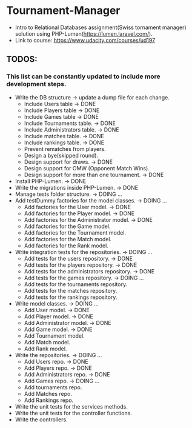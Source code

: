 # Tournament-Manager

* Intro to Relational Databases assignment(Swiss tornament manager) solution using PHP-Lumen(https://lumen.laravel.com/).
* Link to course: https://www.udacity.com/courses/ud197

## TODOS:

### This list can be constantly updated to include more development steps.

* Write the DB structure -> update a dump file for each change.
    * Include Users table -> DONE
    * Include Players table -> DONE
    * Include Games table -> DONE
    * Include Tournaments table. -> DONE
    * Include Administrators table. -> DONE
    * Include matches table. -> DONE
    * Include rankings table. -> DONE
    * Prevent rematches from players.
    * Design a bye(skipped round).
    * Design support for draws. -> DONE
    * Design support for OMW (Opponent Match Wins).
    * Design support for more than one tournament. -> DONE
* Install PHP-Lumen. -> DONE
* Write the migrations inside PHP-Lumen. -> DONE
* Manage tests folder structure. -> DOING ...
* Add testDummy factories for the model classes. -> DOING ...
    * Add factories for the User model. -> DONE
    * Add factories for the Player model. -> DONE
    * Add factories for the Administrator model. -> DONE
    * Add factories for the Game model.
    * Add factories for the Tournament model. 
    * Add factories for the Match model.
    * Add factories for the Rank model.
* Write integration tests for the repositories. -> DOING ...
    * Add tests for the users repository. -> DONE
    * Add tests for the players repository. -> DONE
    * Add tests for the administrators repository. -> DONE
    * Add tests for the games repository. -> DOING ...
    * Add tests for the tournaments repository.
    * Add tests for the matches repository.
    * Add tests for the rankings repository.
* Write model classes. -> DOING ...
    * Add User model. -> DONE
    * Add Player model. -> DONE
    * Add Administrator model. -> DONE
    * Add Game model. -> DONE
    * Add Tournament model.
    * Add Match model.
    * Add Rank model.
* Write the repositories. -> DOING ...
    * Add Users repo. -> DONE
    * Add Players repo. -> DONE
    * Add Administrators repo. -> DONE
    * Add Games repo. -> DOING ...
    * Add tournaments repo.
    * Add Matches repo.
    * Add Rankings repo.
* Write the unit tests for the services methods.
* Write the unit tests for the controller functions.
* Write the controllers.
